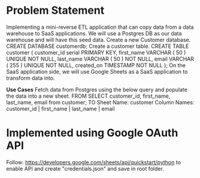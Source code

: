 # Problem Statement

Implementing a mini-reverse ETL application that can copy data from a data warehouse to SaaS applications.
We will use a Postgres DB as our data warehouse and will have this seed data.
Create a new Customer database.
    CREATE DATABASE customerdb;
Create a customer table.
    CREATE TABLE customer (
        customer_id serial PRIMARY KEY,
        first_name VARCHAR ( 50 ) UNIQUE NOT NULL,
        last_name VARCHAR ( 50 ) NOT NULL,
        email VARCHAR ( 255 ) UNIQUE NOT NULL,
        created_on TIMESTAMP NOT NULL
    );
On the SaaS application side, we will use Google Sheets as a SaaS application to transform data into.

**Use Cases**
Fetch data from Postgres using the below query and populate the data into a new sheet.
FROM
    SELECT customer_id, first_name, last_name, email from customer;
TO
    Sheet Name: customer
    Column Names:
    customer_id | first_name | last_name | email


# Implemented using Google OAuth API

Follow: 
https://developers.google.com/sheets/api/quickstart/python 
to enable API and create "credentials.json" and save in root folder.

